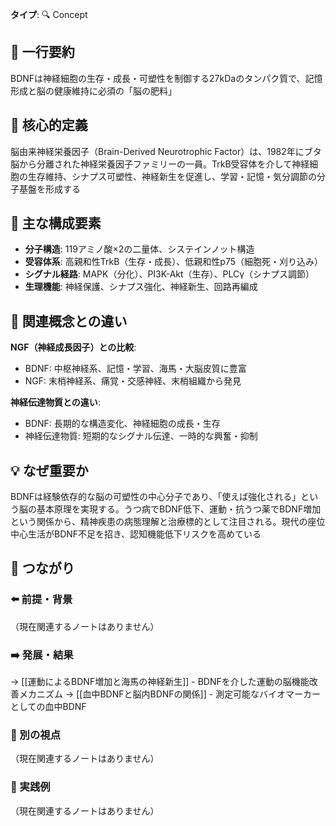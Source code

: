 **タイプ**: 🔍 Concept

## 📝 一行要約
BDNFは神経細胞の生存・成長・可塑性を制御する27kDaのタンパク質で、記憶形成と脳の健康維持に必須の「脳の肥料」

## 🎯 核心的定義
脳由来神経栄養因子（Brain-Derived Neurotrophic Factor）は、1982年にブタ脳から分離された神経栄養因子ファミリーの一員。TrkB受容体を介して神経細胞の生存維持、シナプス可塑性、神経新生を促進し、学習・記憶・気分調節の分子基盤を形成する

## 🌟 主な構成要素
- **分子構造**: 119アミノ酸×2の二量体、システインノット構造
- **受容体系**: 高親和性TrkB（生存・成長）、低親和性p75（細胞死・刈り込み）
- **シグナル経路**: MAPK（分化）、PI3K-Akt（生存）、PLCγ（シナプス調節）
- **生理機能**: 神経保護、シナプス強化、神経新生、回路再編成

## 🔄 関連概念との違い
**NGF（神経成長因子）との比較**:
- BDNF: 中枢神経系、記憶・学習、海馬・大脳皮質に豊富
- NGF: 末梢神経系、痛覚・交感神経、末梢組織から発見

**神経伝達物質との違い**:
- BDNF: 長期的な構造変化、神経細胞の成長・生存
- 神経伝達物質: 短期的なシグナル伝達、一時的な興奮・抑制

## 💡 なぜ重要か
BDNFは経験依存的な脳の可塑性の中心分子であり、「使えば強化される」という脳の基本原理を実現する。うつ病でBDNF低下、運動・抗うつ薬でBDNF増加という関係から、精神疾患の病態理解と治療標的として注目される。現代の座位中心生活がBDNF不足を招き、認知機能低下リスクを高めている

## 🔗 つながり

### ⬅️ 前提・背景
（現在関連するノートはありません）

### ➡️ 発展・結果
→ [[運動によるBDNF増加と海馬の神経新生]] - BDNFを介した運動の脳機能改善メカニズム
→ [[血中BDNFと脳内BDNFの関係]] - 測定可能なバイオマーカーとしての血中BDNF

### 🔀 別の視点
（現在関連するノートはありません）

### 🎯 実践例
（現在関連するノートはありません）